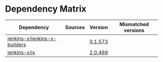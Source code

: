 # Dependency Matrix

Dependency | Sources | Version | Mismatched versions
---------- | ------- | ------- | -------------------
[jenkins-x/jenkins-x-builders](https://github.com/jenkins-x/jenkins-x-builders) |  | [0.1.573]() | 
[jenkins-x/jx](https://github.com/jenkins-x/jx) |  | [2.0.469](https://github.com/jenkins-x/jx/releases/tag/v2.0.469) | 
